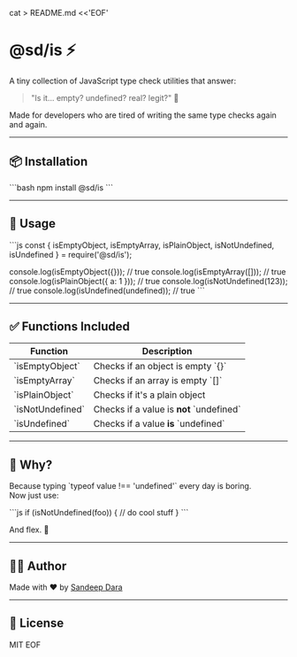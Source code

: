 cat > README.md <<'EOF'
# @sd/is ⚡

A tiny collection of JavaScript type check utilities that answer:  
> "Is it... empty? undefined? real? legit?" 🤔

Made for developers who are tired of writing the same type checks again and again.

---

## 📦 Installation

\`\`\`bash
npm install @sd/is
\`\`\`

---

## 🧪 Usage

\`\`\`js
const {
  isEmptyObject,
  isEmptyArray,
  isPlainObject,
  isNotUndefined,
  isUndefined
} = require('@sd/is');

console.log(isEmptyObject({}));           // true
console.log(isEmptyArray([]));            // true
console.log(isPlainObject({ a: 1 }));     // true
console.log(isNotUndefined(123));         // true
console.log(isUndefined(undefined));      // true
\`\`\`

---

## ✅ Functions Included

| Function           | Description                                |
|--------------------|--------------------------------------------|
| \`isEmptyObject\`  | Checks if an object is empty \`{}\`        |
| \`isEmptyArray\`   | Checks if an array is empty \`[]\`         |
| \`isPlainObject\`  | Checks if it's a plain object              |
| \`isNotUndefined\` | Checks if a value is **not** \`undefined\` |
| \`isUndefined\`    | Checks if a value **is** \`undefined\`     |

---

## 🤔 Why?

Because typing \`typeof value !== 'undefined'\` every day is boring.  
Now just use:

\`\`\`js
if (isNotUndefined(foo)) {
  // do cool stuff
}
\`\`\`

And flex. 💪

---

## 🧑‍💻 Author

Made with ❤️ by [Sandeep Dara](https://github.com/sandeepdara-sd)

---

## 📜 License

MIT
EOF
